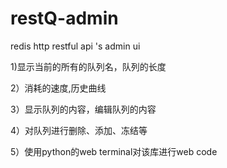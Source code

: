 # restQ-admin
redis http restful api 's admin ui


1)显示当前的所有的队列名，队列的长度

2）消耗的速度,历史曲线

3）显示队列的内容，编辑队列的内容

4）对队列进行删除、添加、冻结等

5）使用python的web terminal对该库进行web code
